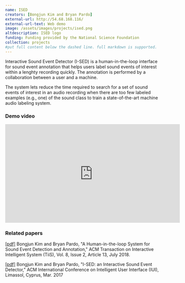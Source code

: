 ```yaml
---
name: ISED
creators: [Bongjun Kim and Bryan Pardo]
external-url: http://54.68.168.116/
external-url-text: Web demo
image: /assets/images/projects/ised.png
altdescription: ISED logo
funding: Funding provided by the National Science Foundation
collection: projects
#put full content below the dashed line. full markdown is supported.
---
```


Interactive Sound Event Detector (I-SED) is a human-in-the-loop interface for sound event annotation that helps users label sound events of interest within a lenghty recording quickly. The annotation is performed by a collaboration between a user and a machine.

The system lets reduce the time required to search for a set of sound events of interest in an audio recording when there are too few labeled examples (e.g., one) of the sound class to train a state-of-the-art machine audio labeling system.

### Demo video
<iframe width="560" height="315" src="https://www.youtube.com/embed/Ss2eGSW4_4w" frameborder="0" allow="accelerometer; autoplay; encrypted-media; gyroscope; picture-in-picture" allowfullscreen></iframe>


### Related papers

[[pdf]](https://interactiveaudiolab.github.io/assets/papers/kim_pardo_tiis_2018.pdf) Bongjun Kim and Bryan Pardo, "A Human-in-the-loop System for Sound Event Detection and Annotation," ACM Transaction on Interactive Intelligent System (TiiS), Vol. 8, Issue 2, Article 13, July 2018.

[[pdf]](https://interactiveaudiolab.github.io/assets/papers/Kim_Pardo_IUI2017.pdf) Bongjun Kim and Bryan Pardo, "I-SED: an Interactive Sound Event Detector," ACM International Conference on Intelligent User Interface (IUI), Limassol, Cyprus, Mar. 2017